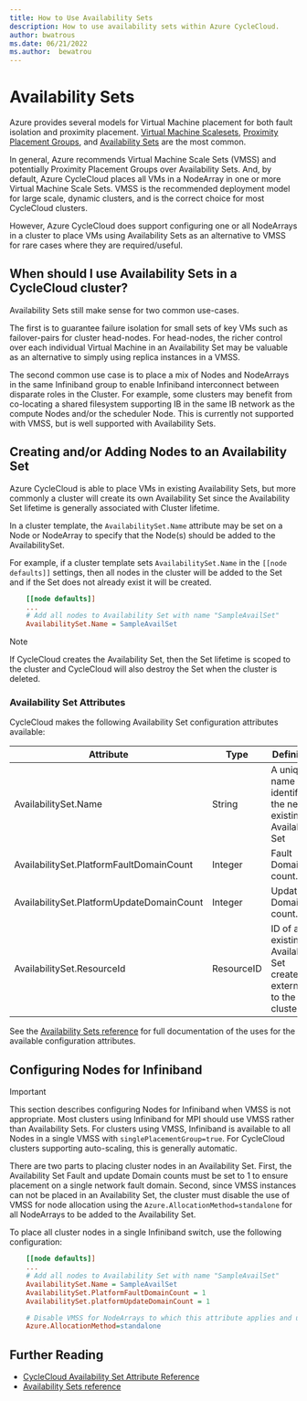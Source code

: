 ```yaml
---
title: How to Use Availability Sets
description: How to use availability sets within Azure CycleCloud.
author: bwatrous
ms.date: 06/21/2022
ms.author:  bewatrou
---
```


# Availability Sets

Azure provides several models for Virtual Machine placement for both fault isolation and proximity placement.  [Virtual Machine Scalesets](https://docs.microsoft.com/azure/virtual-machine-scale-sets/overview), [Proximity Placement Groups](https://docs.microsoft.com/azure/virtual-machines/linux/co-location?ocid=AID754288&wt.mc_id=azfr-c9-dbrown&wt.mc_id=CFID0493), and [Availability Sets](https://docs.microsoft.com/azure/virtual-machines/windows/manage-availability#configure-multiple-virtual-machines-in-an-availability-set-for-redundancy) are the most common.

In general, Azure recommends Virtual Machine Scale Sets (VMSS) and potentially Proximity Placement Groups over Availability Sets.  And, by default, Azure CycleCloud places all VMs in a NodeArray in one or more Virtual Machine Scale Sets. VMSS is the recommended deployment model for large scale, dynamic clusters, and is the correct choice for most CycleCloud clusters.

However, Azure CycleCloud does support configuring one or all NodeArrays in a cluster to place VMs using Availability Sets as an alternative to VMSS for rare cases where they are required/useful.

## When should I use Availability Sets in a CycleCloud cluster?

Availability Sets still make sense for two common use-cases.  

The first is to guarantee failure isolation for small sets of key VMs such as failover-pairs for cluster head-nodes.  For head-nodes, the richer control over each individual Virtual Machine in an Availability Set may be valuable as an alternative to simply using replica instances in a VMSS.

The second common use case is to place a mix of Nodes and NodeArrays in the same Infiniband group to enable Infiniband interconnect between disparate roles in the Cluster. For example, some clusters may benefit from co-locating a shared filesystem supporting IB in the same IB network as the compute Nodes and/or the scheduler Node. This is currently not supported with VMSS, but is well supported with Availability Sets.

## Creating and/or Adding Nodes to an Availability Set

Azure CycleCloud is able to place VMs in existing Availability Sets, but more commonly a cluster will create its own Availability Set since the Availability Set lifetime is generally associated with Cluster lifetime.

In a cluster template, the `AvailabilitySet.Name` attribute may be set on a Node or NodeArray to specify that the Node(s) should be added to the AvailabilitySet.

For example, if a cluster template sets `AvailabilitySet.Name` in the `[[node defaults]]` settings, then all nodes in the cluster will be added to the Set and if the Set does not already exist it will be created.

```ini
    [[node defaults]]
    ...
    # Add all nodes to Availability Set with name "SampleAvailSet"
    AvailabilitySet.Name = SampleAvailSet
```

> [!NOTE]
> If CycleCloud creates the Availability Set, then the Set lifetime is scoped to the cluster and CycleCloud will also destroy the Set when the cluster is deleted.

### Availability Set Attributes

CycleCloud makes the following Availability Set configuration attributes available:

Attribute | Type | Definition
------ | ----- | ----------
AvailabilitySet.Name | String | A unique name that identifies the new or existing Availability Set
AvailabilitySet.PlatformFaultDomainCount | Integer | Fault Domain count.
AvailabilitySet.PlatformUpdateDomainCount | Integer | Update Domain count.
AvailabilitySet.ResourceId | ResourceID | ID of an existing Availability Set created externally to the cluster

See the [Availability Sets reference](https://docs.microsoft.com/rest/api/compute/availabilitysets/createorupdate#request-body) for full documentation of the uses for the available configuration attributes.

## Configuring Nodes for Infiniband

> [!IMPORTANT]
> This section describes configuring Nodes for Infiniband when VMSS is not appropriate.
> Most clusters using Infiniband for MPI should use VMSS rather than Availability Sets.  For clusters using VMSS, Infiniband is available to all Nodes in a single VMSS with `singlePlacementGroup=true`.  For CycleCloud clusters supporting auto-scaling, this is generally automatic.

There are two parts to placing cluster nodes in an Availability Set. First, the Availability Set Fault and update Domain counts must be set to 1 to ensure placement on a single network fault domain. Second, since VMSS instances can not be placed in an Availability Set, the cluster must disable the use of VMSS for node allocation using the `Azure.AllocationMethod=standalone` for all NodeArrays to be added to the Availability Set.

To place all cluster nodes in a single Infiniband switch, use the following configuration:

```ini
    [[node defaults]]
    ...
    # Add all nodes to Availability Set with name "SampleAvailSet"
    AvailabilitySet.Name = SampleAvailSet
    AvailabilitySet.PlatformFaultDomainCount = 1
    AvailabilitySet.platformUpdateDomainCount = 1

    # Disable VMSS for NodeArrays to which this attribute applies and use individual VM allocation
    Azure.AllocationMethod=standalone
```

## Further Reading

* [CycleCloud Availability Set Attribute Reference](../cluster-references/node-nodearray-reference.md)
* [Availability Sets reference](https://docs.microsoft.com/rest/api/compute/availabilitysets/createorupdate#request-body)